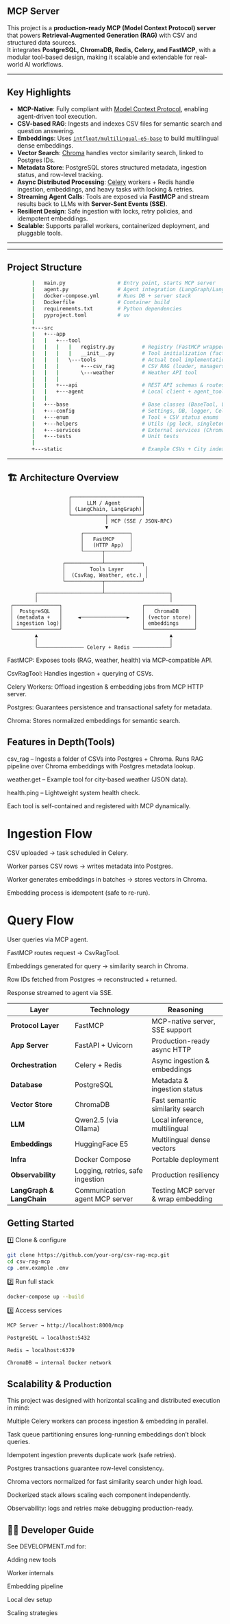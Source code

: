 ## MCP Server

This project is a **production-ready MCP (Model Context Protocol) server** that powers **Retrieval-Augmented Generation (RAG)** with CSV and structured data sources.  
It integrates **PostgreSQL, ChromaDB, Redis, Celery, and FastMCP**, with a modular tool-based design, making it scalable and extendable for real-world AI workflows.

---

## Key Highlights

- **MCP-Native**: Fully compliant with [Model Context Protocol](https://modelcontextprotocol.io/), enabling agent-driven tool execution.  
- **CSV-based RAG**: Ingests and indexes CSV files for semantic search and question answering.  
- **Embeddings**: Uses [`intfloat/multilingual-e5-base`](https://huggingface.co/intfloat/multilingual-e5-base) to build multilingual dense embeddings.  
- **Vector Search**: [Chroma](https://www.trychroma.com/) handles vector similarity search, linked to Postgres IDs.  
- **Metadata Store**: PostgreSQL stores structured metadata, ingestion status, and row-level tracking.  
- **Async Distributed Processing**: [Celery](https://docs.celeryq.dev/) workers + Redis handle ingestion, embeddings, and heavy tasks with locking & retries.  
- **Streaming Agent Calls**: Tools are exposed via **FastMCP** and stream results back to LLMs with **Server-Sent Events (SSE)**.  
- **Resilient Design**: Safe ingestion with locks, retry policies, and idempotent embeddings.  
- **Scalable**: Supports parallel workers, containerized deployment, and pluggable tools.  

---

---
## Project Structure
```bash
        |   main.py                 # Entry point, starts MCP server
        |   agent.py                # Agent integration (LangGraph/LangChain)
        |   docker-compose.yml      # Runs DB + server stack
        |   Dockerfile              # Container build
        |   requirements.txt        # Python dependencies
        |   pyproject.toml          # uv
        |
        +---src
        |   +---app
        |   |   +---tool
        |   |   |   |   registry.py         # Registry (FastMCP wrapper)
        |   |   |   |   __init__.py         # Tool initialization (factories + lazy loading)
        |   |   |   \---tools               # Actual tool implementations
        |   |   |       +---csv_rag         # CSV RAG (loader, managers, crud, schemas)
        |   |   |       \---weather         # Weather API tool
        |   |   |
        |   |   +---api                     # REST API schemas & routes
        |   |   +---agent                   # Local client + agent_tool
        |   |
        |   +---base                        # Base classes (BaseTool, LLMBase, VectorStoreBase)
        |   +---config                      # Settings, DB, logger, Celery, vector store
        |   +---enum                        # Tool + CSV status enums
        |   +---helpers                     # Utils (pg lock, singleton, file ops, etc.)
        |   +---services                    # External services (Chroma, embeddings, Celery worker)
        |   +---tests                       # Unit tests
        |
        +---static                          # Example CSVs + City index JSON

```

---

## 🏗️ Architecture Overview

```text
                    ┌───────────────────────┐
                    │     LLM / Agent       │
                    │ (LangChain, LangGraph)│
                    └───────────┬───────────┘
                                │ MCP (SSE / JSON-RPC)
                                ▼
                        ┌───────────────┐
                        │   FastMCP     │
                        │   (HTTP App)  │
                        └──────┬────────┘
                               │
                  ┌────────────┴────────────┐
                  │        Tools Layer       │
                  │  (CsvRag, Weather, etc.) │
                  └────────────┬────────────┘
                               │
         ┌─────────────────────┴─────────────────────┐
         │                                           │
 ┌───────────────┐                          ┌────────────────┐
 │  PostgreSQL   │                          │   ChromaDB     │
 │ (metadata +   │     ◄───────────────►    │ (vector store) │                 
 │ ingestion log)│                          │ embeddings     │
 └───────────────┘                          └────────────────┘
         ▲                                           ▲
         │                                           │
         └─────────────── Celery + Redis ────────────┘
```
FastMCP: Exposes tools (RAG, weather, health) via MCP-compatible API.

CsvRagTool: Handles ingestion + querying of CSVs.

Celery Workers: Offload ingestion & embedding jobs from MCP HTTP server.

Postgres: Guarantees persistence and transactional safety for metadata.

Chroma: Stores normalized embeddings for semantic search.

## Features in Depth(Tools)
csv_rag – Ingests a folder of CSVs into Postgres + Chroma. Runs RAG pipeline over Chroma embeddings with Postgres metadata lookup.

weather.get – Example tool for city-based weather (JSON data).

health.ping – Lightweight system health check.

Each tool is self-contained and registered with MCP dynamically.

# Ingestion Flow

CSV uploaded → task scheduled in Celery.

Worker parses CSV rows → writes metadata into Postgres.

Worker generates embeddings in batches → stores vectors in Chroma.

Embedding process is idempotent (safe to re-run).

# Query Flow

User queries via MCP agent.

FastMCP routes request → CsvRagTool.

Embeddings generated for query → similarity search in Chroma.

Row IDs fetched from Postgres → reconstructed + returned.

Response streamed to agent via SSE.


| Layer                         | Technology                       | Reasoning                           |
| ----------------------------- | -------------------------------- | ----------------------------------- | 
| **Protocol Layer**            | FastMCP                          | MCP-native server, SSE support      |
| **App Server**                | FastAPI + Uvicorn                | Production-ready async HTTP         |
| **Orchestration**             | Celery + Redis                   | Async ingestion & embeddings        |
| **Database**                  | PostgreSQL                       | Metadata & ingestion status         |
| **Vector Store**              | ChromaDB                         | Fast semantic similarity search     |
| **LLM**                       | Qwen2.5 (via Ollama)             | Local inference, multilingual       |
| **Embeddings**                | HuggingFace E5                   | Multilingual dense vectors          |
| **Infra**                     | Docker Compose                   | Portable deployment                 |
| **Observability**             | Logging, retries, safe ingestion | Production resiliency               |
|**LangGraph & LangChain**      | Communication agent MCP server   | Testing MCP server & wrap embedding | 

## Getting Started
1️⃣ Clone & configure
```bash
git clone https://github.com/your-org/csv-rag-mcp.git
cd csv-rag-mcp
cp .env.example .env
```

2️⃣ Run full stack
```bash
docker-compose up --build
```

3️⃣ Access services
```bash
MCP Server → http://localhost:8000/mcp

PostgreSQL → localhost:5432

Redis → localhost:6379

ChromaDB → internal Docker network
```
## Scalability & Production

This project was designed with horizontal scaling and distributed execution in mind:

Multiple Celery workers can process ingestion & embedding in parallel.

Task queue partitioning ensures long-running embeddings don’t block queries.

Idempotent ingestion prevents duplicate work (safe retries).

Postgres transactions guarantee row-level consistency.

Chroma vectors normalized for fast similarity search under high load.

Dockerized stack allows scaling each component independently.

Observability: logs and retries make debugging production-ready.

## 👩‍💻 Developer Guide

See DEVELOPMENT.md for:

Adding new tools

Worker internals

Embedding pipeline

Local dev setup

Scaling strategies